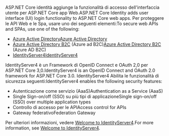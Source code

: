 <span data-ttu-id="29204-101">ASP.NET Core identità aggiunge la funzionalità di accesso dell'interfaccia utente per ASP.NET Core app Web.</span><span class="sxs-lookup"><span data-stu-id="29204-101">ASP.NET Core Identity adds user interface (UI) login functionality to ASP.NET Core web apps.</span></span> <span data-ttu-id="29204-102">Per proteggere le API Web e le Spa, usare uno dei seguenti elementi:</span><span class="sxs-lookup"><span data-stu-id="29204-102">To secure web APIs and SPAs, use one of the following:</span></span>

* [<span data-ttu-id="29204-103">Azure Active Directory</span><span class="sxs-lookup"><span data-stu-id="29204-103">Azure Active Directory</span></span>](/azure/api-management/api-management-howto-protect-backend-with-aad)
* <span data-ttu-id="29204-104">[Azure Active Directory B2C](/azure/active-directory-b2c/active-directory-b2c-custom-rest-api-netfw) (Azure ad B2C)</span><span class="sxs-lookup"><span data-stu-id="29204-104">[Azure Active Directory B2C](/azure/active-directory-b2c/active-directory-b2c-custom-rest-api-netfw) (Azure AD B2C)</span></span>
* [<span data-ttu-id="29204-105">IdentityServer4</span><span class="sxs-lookup"><span data-stu-id="29204-105">IdentityServer4</span></span>](https://identityserver.io)

<span data-ttu-id="29204-106">IdentityServer4 è un Framework di OpenID Connect e OAuth 2,0 per ASP.NET Core 3,0.</span><span class="sxs-lookup"><span data-stu-id="29204-106">IdentityServer4 is an OpenID Connect and OAuth 2.0 framework for ASP.NET Core 3.0.</span></span> <span data-ttu-id="29204-107">IdentityServer4 Abilita le funzionalità di sicurezza seguenti:</span><span class="sxs-lookup"><span data-stu-id="29204-107">IdentityServer4 enables the following security features:</span></span>

* <span data-ttu-id="29204-108">Autenticazione come servizio (AaaS)</span><span class="sxs-lookup"><span data-stu-id="29204-108">Authentication as a Service (AaaS)</span></span>
* <span data-ttu-id="29204-109">Single Sign-on/off (SSO) su più tipi di applicazione</span><span class="sxs-lookup"><span data-stu-id="29204-109">Single sign-on/off (SSO) over multiple application types</span></span>
* <span data-ttu-id="29204-110">Controllo di accesso per le API</span><span class="sxs-lookup"><span data-stu-id="29204-110">Access control for APIs</span></span>
* <span data-ttu-id="29204-111">Gateway federativo</span><span class="sxs-lookup"><span data-stu-id="29204-111">Federation Gateway</span></span>

<span data-ttu-id="29204-112">Per ulteriori informazioni, vedere [Welcome to IdentityServer4](http://docs.identityserver.io/en/latest/index.html).</span><span class="sxs-lookup"><span data-stu-id="29204-112">For more information, see [Welcome to IdentityServer4](http://docs.identityserver.io/en/latest/index.html).</span></span>
